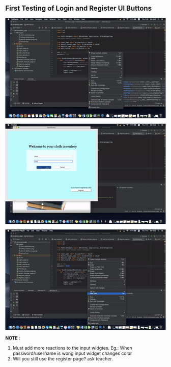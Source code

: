 First Testing of Login and Register UI Buttons
------------------

![](Login1.gif)

![](login2.gif)

![](Register.gif)

**NOTE** : 
1. Must add more reactions to the input widgtes. Eg.: When password/username is wong input widget changes color
1. Will you still use the register page? ask teacher.
